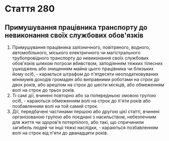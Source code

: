 Cтаття 280
====
Примушування працівника транспорту до невиконання своїх службових обов'язків
----
1. Примушування працівника залізничного, повітряного, водного, автомобільного, міського електричного чи магістрального трубопровідного транспорту до невиконання своїх службових обов'язків шляхом погрози вбивством, заподіянням тяжких тілесних ушкоджень або знищенням майна цього працівника чи близьких йому осіб, -
карається штрафом до п'ятдесяти неоподатковуваних мінімумів доходів громадян або виправними роботами на строк до двох років, або арештом на строк до шести місяців, або обмеженням волі на строк до трьох років.
2. Ті самі дії, вчинені повторно або за попередньою змовою групою осіб, -
караються обмеженням волі на строк до п'яти років або позбавленням волі на той самий строк.
3. Дії, передбачені частинами першою або другою цієї статті, вчинені організованою групою або поєднані з насильством, небезпечним для життя чи здоров'я потерпілого, або такі, що спричинили загибель людей чи інші тяжкі наслідки, -
караються позбавленням волі на строк від п'яти до дванадцяти років.
